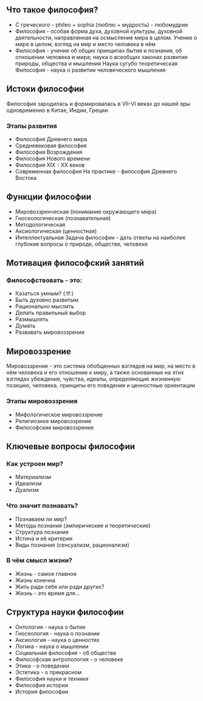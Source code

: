 ## Что такое философия?
- С греческого - phileo + sophia (люблю + мудрость) - любомудрие
- Философия - особая форма духа, духовной культуры, духовной деятельности, направленная на осмысление мира в целом. Учение о мире в целом, взгляд на мир и место человека в нём
- Философия - учение об общих принципах бытия и познания, об отношении человека и мира; наука о всеобщих законах развития природы, общества и мышления
Наука сугубо теоретическая
Философия - наука о развитии человеческого мышления
## Истоки философии
Философия зародилась и формировалась в VII-VI веках до нашей эры одновременно в Китае, Индии, Греции
### Этапы развития
- Философия Древнего мира
- Средневековая философия
- Философия Возрождения
- Философия Нового времени
- Философия XIX - XX веков
- Современная философия
На практике - философия Древнего Востока
## Функции философии
- Мировоззренческая (понимание окружающего мира)
- Гносеологическая (познавательная)
- Методологическая 
- Аксиологическая (ценностная)
- Интеллектуальная
Задача философии - дать ответы на наиболее глубокие вопросы о природе, обществе, человеке
## Мотивация философский занятий
### Философствовать - это:
- Казаться умным? (:tf:)
- Быть духовно развитым
- Рационально мыслить
- Делать правильный выбор
- Размышлять
- Думать
- Развивать мировоззрение
## Мировоззрение
Мировоззрение - это система обобщенных взглядов на мир, на место в нём человека и его отношение к миру, а также основанные на этих взглядах убеждение, чувства, идеалы, определяющие жизненную позицию, человека, принципы его поведения и ценностные ориентации
### Этапы мировоззрения
- Мифологическое мировоззрение
- Религиозное мировоззрение
- Философские мировоззрение
## Ключевые вопросы философии
### Как устроен мир?
- Материализм
- Идеализм
- Дуализм
### Что значит познавать?
- Познаваем ли мир?
- Методы познания (эмпирические и теоретические)
- Структура познания
- Истина и её критерии
- Виды познания (сенсуализм, рационализм)
### В чём смысл жизни?
- Жизнь - самое главное
- Жизнь конечна
- Жить ради себя или ради других?
- Жизнь - это время для...
## Структура науки философии
- Онтология - наука о бытии
- Гносеология - наука о познании
- Аксиология - наука о ценностях
- Логика - наука о мышлении
- Социальная философия - об обществе
- Философская антропология - о человеке
- Этика - о поведении
- Эстетика - о прекрасном
- Философия науки и техники
- Философия истории
- История философии

